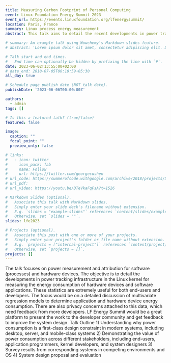 ```yaml
---
title: Measuring Carbon Footprint of Personal Computing
event: Linux Foundation Energy Summit-2023
event_url: https://events.linuxfoundation.org/lfenergysummit/
location: Paris, France
summary: Linux process energy measurement
abstract: This talk aims to detail the recent developments in power tracking infrastructure in the Linux kernel for measuring the energy consumption of hardware devices and software applications.

# summary: An example talk using Wowchemy's Markdown slides feature.
# abstract: 'Lorem ipsum dolor sit amet, consectetur adipiscing elit. Duis posuere tellusac convallis placerat. Proin tincidunt magna sed ex sollicitudin condimentum. Sed ac faucibus dolor, scelerisque sollicitudin nisi. Cras purus urna, suscipit quis sapien eu, pulvinar tempor diam.'

# Talk start and end times.
#   End time can optionally be hidden by prefixing the line with `#`.
date: 2023-06-02T13:55:00+02:00
# date_end: 2018-07-05T00:10:59+05:30
all_day: true

# Schedule page publish date (NOT talk date).
publishDate: '2023-06-06T00:00:00Z'

authors: 
  - admin
tags: []

# Is this a featured talk? (true/false)
featured: false

image:
  caption: ""
  focal_point: ""
  preview_only: false

# links:
#   - icon: twitter
#     icon_pack: fab
#     name: Follow
#     url: https://twitter.com/georgecushen
# url_code: https://summerofcode.withgoogle.com/archive/2018/projects/5742960490577920/
# url_pdf: 
# url_video: https://youtu.be/DTeVkaFqFsA?t=1526

# Markdown Slides (optional).
#   Associate this talk with Markdown slides.
#   Simply enter your slide deck's filename without extension.
#   E.g. `slides = "example-slides"` references `content/slides/example-slides.md`.
#   Otherwise, set `slides = ""`.
slides: lfe2023

# Projects (optional).
#   Associate this post with one or more of your projects.
#   Simply enter your project's folder or file name without extension.
#   E.g. `projects = ["internal-project"]` references `content/project/deep-learning/index.md`.
#   Otherwise, set `projects = []`.
projects: []
---
```

<!-- 
{{% callout note %}}
Click on the **Slides** button above to view the built-in slides feature.
{{% /callout %}}

Slides can be added in a few ways:

- **Create** slides using Wowchemy's [_Slides_](https://wowchemy.com/docs/managing-content/#create-slides) feature and link using `slides` parameter in the front matter of the talk file
- **Upload** an existing slide deck to `static/` and link using `url_slides` parameter in the front matter of the talk file
- **Embed** your slides (e.g. Google Slides) or presentation video on this page using [shortcodes](https://wowchemy.com/docs/writing-markdown-latex/).

Further event details, including [page elements](https://wowchemy.com/docs/writing-markdown-latex/) such as image galleries, can be added to the body of this page. -->

 The talk focuses on power measurement and attribution for software (processes) and hardware devices. The objective is to detail the developments in power tracking infrastructure in the Linux kernel for measuring the energy consumption of hardware devices and software applications. These statistics are extremely useful for both end-users and developers. The focus would be on a detailed discussion of multivariate regression models to determine application and hardware device energy consumption. There are also privacy concerns attached to this data, which need feedback from more developers. LF Energy Summit would be a great platform to present the work to the developer community and get feedback to improve the system design. Talk Outline 1) Understanding why power consumption is a first-class design constraint in modern systems, including desktop, server, and mobile-class systems 2) Demonstrating the value of power consumption across different stakeholders, including end-users, application programmers, kernel developers, and system designers 3) Survey results from corresponding systems in competing environments and OS 4) System design proposal and evaluation 